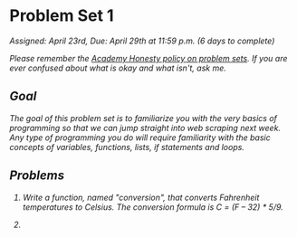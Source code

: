# Problem Set 1
<i>Assigned: April 23rd, Due: April 29th at 11:59 p.m. (6 days to complete)<i>

Please remember the [Academy Honesty policy on problem sets](http://cdn.cs50.net/2014/fall/lectures/0/w/syllabus/syllabus.html#academic_honesty). If you are ever confused about what is okay and what isn't, ask me. 

## Goal
The goal of this problem set is to familiarize you with the very basics of programming so that we can jump straight into web scraping next week. Any type of programming you do will require familiarity with the basic concepts of variables, functions, lists, if statements and loops.


## Problems

1. Write a function, named "conversion", that converts Fahrenheit temperatures to Celsius. The conversion formula is C = (F – 32) * 5/9.

2.  


